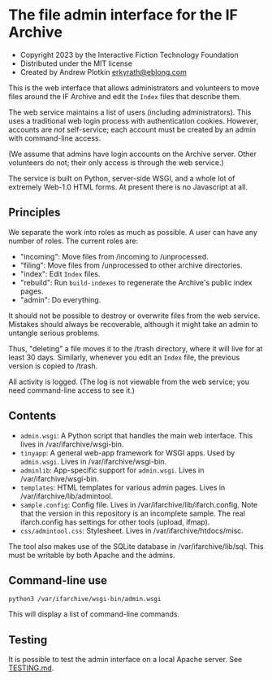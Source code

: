 # The file admin interface for the IF Archive

- Copyright 2023 by the Interactive Fiction Technology Foundation
- Distributed under the MIT license
- Created by Andrew Plotkin <erkyrath@eblong.com>

This is the web interface that allows administrators and volunteers to move files around the IF Archive and edit the `Index` files that describe them.

The web service maintains a list of users (including administrators). This uses a traditional web login process with authentication cookies. However, accounts are *not* self-service; each account must be created by an admin with command-line access.

(We assume that admins have login accounts on the Archive server. Other volunteers do not; their only access is through the web service.)

The service is built on Python, server-side WSGI, and a whole lot of extremely Web-1.0 HTML forms. At present there is no Javascript at all.

## Principles

We separate the work into roles as much as possible. A user can have any number of roles. The current roles are:

- "incoming": Move files from /incoming to /unprocessed.
- "filing": Move files from /unprocessed to other archive directories.
- "index": Edit `Index` files.
- "rebuild": Run `build-indexes` to regenerate the Archive's public index pages.
- "admin": Do everything.

It should not be possible to destroy or overwrite files from the web service. Mistakes should always be recoverable, although it might take an admin to untangle serious problems.

Thus, "deleting" a file moves it to the /trash directory, where it will live for at least 30 days. Similarly, whenever you edit an `Index` file, the previous version is copied to /trash.

All activity is logged. (The log is not viewable from the web service; you need command-line access to see it.)

## Contents

- `admin.wsgi`: A Python script that handles the main web interface. This lives in /var/ifarchive/wsgi-bin.
- `tinyapp`: A general web-app framework for WSGI apps. Used by `admin.wsgi`. Lives in /var/ifarchive/wsgi-bin.
- `adminlib`: App-specific support for `admin.wsgi`. Lives in /var/ifarchive/wsgi-bin.
- `templates`: HTML templates for various admin pages. Lives in /var/ifarchive/lib/admintool.
- `sample.config`: Config file. Lives in /var/ifarchive/lib/ifarch.config. Note that the version in this repository is an incomplete sample. The real ifarch.config has settings for other tools (upload, ifmap).
- `css/admintool.css`: Stylesheet. Lives in /var/ifarchive/htdocs/misc.

The tool also makes use of the SQLite database in /var/ifarchive/lib/sql. This must be writable by both Apache and the admins.

## Command-line use

    python3 /var/ifarchive/wsgi-bin/admin.wsgi

This will display a list of command-line commands.

## Testing

It is possible to test the admin interface on a local Apache server. See [TESTING.md](TESTING.md).
